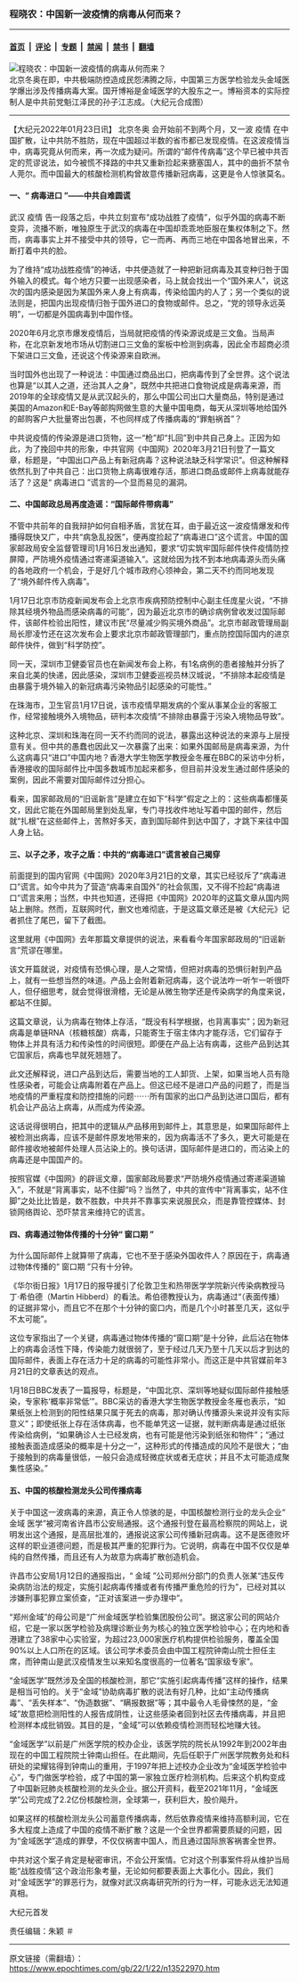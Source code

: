 ### 程晓农：中国新一波疫情的病毒从何而来？

---

#### [首页](../../../..?n13522970) &nbsp;|&nbsp; [评论](../../../../../epoch-comment?n13522970) &nbsp;|&nbsp; [专题](../../../../../epoch-special?n13522970) &nbsp;|&nbsp; [禁闻](../../../../../epoch-news?n13522970) &nbsp;|&nbsp; [禁书](../../../../../books?n13522970) &nbsp;|&nbsp; [翻墙](https://github.com/gfw-breaker/nogfw/blob/master/README.md?n13522970)


<div><img alt="程晓农：中国新一波疫情的病毒从何而来？" class="attachment-djy_600_400 size-djy_600_400 wp-post-image" src="https://i.epochtimes.com/assets/uploads/2022/01/id13521113-ba93aed97c124316edd73d51bc435647-600x400.jpg"/>
<div class="caption">
 北京冬奥在即，中共极端防控造成民怨沸腾之际，中国第三方医学检验龙头金域医学爆出涉及传播病毒大案。国开博裕是金域医学的大股东之一。博裕资本的实际控制人是中共前党魁江泽民的孙子江志成。（大纪元合成图）
</div></div><hr/><div class="post_content" id="artbody" itemprop="articleBody">
 <!-- article content begin -->
 <p>
  【大纪元2022年01月23日讯】
  <ok href="https://www.epochtimes.com/gb/tag/%E5%8C%97%E4%BA%AC%E5%86%AC%E5%A5%A5.html">
   北京冬奥
  </ok>
  会开始前不到两个月，又一波
  <ok href="https://www.epochtimes.com/gb/tag/%E7%96%AB%E6%83%85.html">
   疫情
  </ok>
  在中国扩散，让中共防不胜防，现在中国超过半数的省市都已发现疫情。在这波疫情当中，病毒究竟从何而来，再一次成为疑问。所谓的“邮件传病毒”这个早已被中共否定的荒谬说法，如今被慌不择路的中共又重新捡起来搪塞国人，其中的曲折不禁令人莞尔。而中国最大的核酸检测机构曾故意传播新冠病毒，这更是令人惊骇莫名。
 </p>
 <h4>
  一、“
  <ok href="https://www.epochtimes.com/gb/tag/%E7%97%85%E6%AF%92%E8%BF%9B%E5%8F%A3.html">
   病毒进口
  </ok>
  ”——中共自难圆谎
 </h4>
 <p>
  武汉
  <ok href="https://www.epochtimes.com/gb/tag/%E7%96%AB%E6%83%85.html">
   疫情
  </ok>
  告一段落之后，中共立刻宣布“成功战胜了疫情”，似乎外国的病毒不断变异，流播不断，唯独原生于武汉的病毒在中国却乖乖地臣服在集权体制之下。然而，病毒事实上并不接受中共的领导，它一而再、再而三地在中国各地冒出来，不断打着中共的脸。
 </p>
 <p>
  为了维持“成功战胜疫情”的神话，中共便造就了一种把新冠病毒及其变种归咎于国外输入的模式。每个地方只要一出现感染者，马上就会找出一个“国外来人”，说这次的国内感染是因为某国外来人身上有病毒，传染给国内的人了；另一个类似的说法则是，把国内出现疫情归咎于国外进口的食物或邮件。总之，“党的领导永远英明”，一切都是外国病毒到中国作怪。
 </p>
 <p>
  2020年6月北京市爆发疫情后，当局就把疫情的传染源说成是三文鱼。当局声称，在北京新发地市场从切割进口三文鱼的案板中检测到病毒，因此全市超商必须下架进口三文鱼，还说这个传染源来自欧洲。
 </p>
 <p>
  当时国外也出现了一种说法：中国通过商品出口，把病毒传到了全世界。这个说法也算是“以其人之道，还治其人之身”，既然中共把进口食物说成是病毒来源，而2019年的全球疫情又是从武汉起头的，那么中国公司出口大量商品，特别是通过美国的Amazon和E-Bay等邮购网做生意的大量中国电商，每天从深圳等地给国外的邮购客户大批量寄出包裹，不也同样成了传播病毒的“罪魁祸首”？
 </p>
 <p>
  中共说疫情的传染源是进口货物，这一“枪”却“扎回”到中共自己身上。正因为如此，为了挽回中共的形象，中共官网《中国网》2020年3月21日刊登了一篇文章，标题是，“中国出口产品上有新冠病毒？这种说法缺乏科学常识”。但这种解释依然扎到了中共自己：出口货物上病毒很难存活，那进口商品或邮件上病毒就能存活了？这是“
  <ok href="https://www.epochtimes.com/gb/tag/%E7%97%85%E6%AF%92%E8%BF%9B%E5%8F%A3.html">
   病毒进口
  </ok>
  ”谎言的—个显而易见的漏洞。
 </p>
 <h4>
  二、中国邮政总局再度造谣：“国际邮件带病毒”
 </h4>
 <p>
  不管中共前年的自我辩护如何自相矛盾，言犹在耳，由于最近这一波疫情爆发和传播得既快又广，中共“病急乱投医”，便再度捡起了“病毒进口”这个谎言。中国的国家邮政局安全监督管理司1月16日发出通知，要求“切实筑牢国际邮件快件疫情防控屏障，严防境外疫情通过寄递渠道输入”。这就给因为找不到本地病毒源头而头痛的各地政府一个机会，于是好几个城市政府心领神会，第二天不约而同地发现了“境外邮件传入病毒”。
 </p>
 <p>
  1月17日北京市防疫新闻发布会上北京市疾病预防控制中心副主任庞星火说，“不排除其经境外物品而感染病毒的可能”，因为最近北京市的确诊病例曾收发过国际邮件，该邮件检验出阳性，建议市民“尽量减少购买境外商品”。北京市邮政管理局副局长廖凌竹还在这次发布会上要求北京市邮政管理部门，重点防控国际国内的进京邮件快件，做到“科学防控”。
 </p>
 <p>
  同一天，深圳市卫健委官员也在新闻发布会上称，有1名病例的患者接触并分拆了来自北美的快递，因此感染，深圳市卫健委巡视员林汉城说，“不排除本起疫情是由暴露于境外输入的新冠病毒污染物品引起感染的可能性。”
 </p>
 <p>
  在珠海市，卫生官员1月17日说，该市疫情早期发病的个案从事某企业的客服工作，经常接触境外入境物品，研判本次疫情“不排除由暴露于污染入境物品导致”。
 </p>
 <p>
  这种北京、深圳和珠海在同一天不约而同的说法，暴露出这种说法的来源与上层授意有关。但中共的愚蠢也因此又一次暴露了出来：如果外国邮局是病毒来源，为什么这病毒只“进口”中国内地？香港大学生物医学教授金冬雁在BBC的采访中分析，香港接收的国际邮件比中国多数城市加起来都多，但目前并没发生通过邮件感染的案例，因此不需要对国际邮件过分担心。
 </p>
 <p>
  看来，国家邮政局的“旧谣新言”是建立在如下“科学”假定之上的：这些病毒都懂英文，因此它能在外国邮局里到处乱窜，专门寻找收件地址写着中国的邮件，然后就“扎根”在这些邮件上，苦熬好多天，直到国际邮件到达中国了，才跳下来往中国人身上钻。
 </p>
 <h4>
  三、以子之矛，攻子之盾：中共的“病毒进口”谎言被自己揭穿
 </h4>
 <p>
  前面提到的国内官网《中国网》2020年3月21日的文章，其实已经驳斥了“病毒进口”谎言。如今中共为了营造“病毒来自国外”的社会氛围，又不得不捡起“病毒进口”谎言来用；当然，中共也知道，还得把《中国网》2020年的这篇文章从国内网站上删除。然而，互联网时代，删文也难彻底，于是这篇文章还是被《大纪元》记者抓住了尾巴，留下了截图。
 </p>
 <p>
  这里就用《中国网》去年那篇文章提供的说法，来看看今年国家邮政局的“旧谣新言”荒谬在哪里。
 </p>
 <p>
  该文开篇就说，对疫情有恐惧心理，是人之常情，但把对病毒的恐惧衍射到产品上，就有一些想当然的味道。产品上会附着新冠病毒，这个说法咋一听乍一听很吓人，但仔细思考，就会觉得很滑稽，无论是从微生物学还是传染病学的角度来说，都站不住脚。
 </p>
 <p>
  这篇文章说，认为病毒在物体上存活，“既没有科学根据，也背离事实”；因为新冠病毒是单链RNA（核糖核酸）病毒，只能寄生于宿主体内才能存活，它们留存于物体上并具有活力和传染性的时间很短。即便在产品上沾有病毒，这些产品到达其它国家后，病毒也早就死翘翘了。
 </p>
 <p>
  此文还解释说，进口产品到达后，需要当地的工人卸货、上架，如果当地人员有隐性感染者，可能会让病毒附着在产品上。但这已经不是进口产品的问题了，而是当地疫情的严重程度和防控措施的问题⋯⋯所有国家的出口产品到达进口国后，都有机会让产品沾上病毒，从而成为传染源。
 </p>
 <p>
  这话说得很明白，把其中的逻辑从产品移用到邮件上，其意思是，如果国际邮件上被检测出病毒，应该不是邮件原发地带来的，因为病毒活不了多久，更大可能是在邮件接收地被邮件处理人员沾染上的。换句话讲，国际邮件是进口的，而沾染上的病毒还是中国国产的。
 </p>
 <p>
  按照官媒《中国网》的辟谣文章，国家邮政局要求“严防境外疫情通过寄递渠道输入”，不就是“背离事实，站不住脚”吗？当然了，中共的宣传中“背离事实，站不住脚”之处比比皆是，数不胜数，中共并不靠事实来说服民众，而是靠管控媒体、封锁网络舆论、恐吓禁言来维持它的谎言。
 </p>
 <h4>
  四、病毒通过物体传播的十分钟“
  <ok href="https://www.epochtimes.com/gb/tag/%E7%AA%97%E5%8F%A3%E6%9C%9F.html">
   窗口期
  </ok>
  ”
 </h4>
 <p>
  为什么国际邮件上就算带了病毒，它也不至于感染外国收件人？原因在于，病毒通过物体传播的“
  <ok href="https://www.epochtimes.com/gb/tag/%E7%AA%97%E5%8F%A3%E6%9C%9F.html">
   窗口期
  </ok>
  ”只有十分钟。
 </p>
 <p>
  《华尔街日报》1月17日的报导援引了伦敦卫生和热带医学学院新兴传染病教授马丁·希伯德（Martin Hibberd）的看法。希伯德教授认为，病毒通过“（表面传播）的证据非常小，而且它不在那个十分钟的窗口内，而是几个小时甚至几天，这似乎不太可能”。
 </p>
 <p>
  这位专家指出了一个关键，病毒通过物体传播的“窗口期”是十分钟，此后沾在物体上的病毒会活性下降，传染能力就很弱了，至于经过几天乃至十几天以后才到达的国际邮件，表面上存在活力十足的病毒的可能性非常小。而这正是中共官媒前年3月21日的文章表达的观点。
 </p>
 <p>
  1月18日BBC发表了一篇报导，标题是，“中国北京、深圳等地疑似国际邮件接触感染，专家称‘概率非常低’”。BBC采访的香港大学生物医学教授金冬雁也表示，“如果纸张上检测到的阳性结果只属于死去的病毒，那对确认传播源头来说并没有实际意义”；即使纸张上存在活体病毒，也不能单凭这一证据，就判断病毒是通过纸张传染给病例，“如果确诊人士已经发病，也有可能是他污染到纸张和物件”；“通过接触表面造成感染的概率是十分之一”，这种形式的传播造成的风险不是很大；“由于接触到的病毒量很低，一般只会造成轻微症状或者无症状；并且不太可能造成聚集性感染。”
 </p>
 <h4>
  五、中国的核酸检测龙头公司传播病毒
 </h4>
 <p>
  关于中国这一波病毒的来源，真正令人惊骇的是，中国核酸检测行业的龙头企业“
  <ok href="https://www.epochtimes.com/gb/tag/%E9%87%91%E5%9F%9F.html">
   金域
  </ok>
  医学”被河南省许昌市公安局通报。这个通报刊登在最高检察院的网站上，说明发出这个通报，是高层批准的，通报说这家公司传播新冠病毒。这不是医德败坏这样的职业道德问题，而是极其严重的犯罪行为。它说明，病毒在中国不仅仅是单纯的自然传播，而且还有人为故意为病毒扩散创造机会。
 </p>
 <p>
  许昌市公安局1月12日的通报指出，“
  <ok href="https://www.epochtimes.com/gb/tag/%E9%87%91%E5%9F%9F.html">
   金域
  </ok>
  ”公司郑州分部门的负责人张某“违反传染病防治法的规定，实施引起病毒传播或者有传播严重危险的行为”，已经对其以涉嫌刑事犯罪立案侦查，“正对该案进一步办理中”。
 </p>
 <p>
  “郑州金域”的母公司是“广州金域医学检验集团股份公司”。据这家公司的网站介绍，它是一家以医学检验及病理诊断业务为核心的独立医学检验中心；在内地和香港建立了38家中心实验室，为超过23,000家医疗机构提供检验服务，覆盖全国90%以上人口所在的区域。该公司学术委员会由中国工程院钟南山院士担任主席，而钟南山是武汉疫情发生以来知名度很高的一位著名“国家级专家”。
 </p>
 <p>
  “金域医学”既然涉及全国的核酸检测，那它“实施引起病毒传播”这样的操作，结果是相当可怕的。关于“金域”协助病毒扩散的说法有好几种，比如“主动传播病毒”、“丢失样本”、“伪造数据”、“瞒报数据”等；其中最令人毛骨悚然的是，“金域”故意把检测阳性的人报告成阴性，让这些感染者回到社区去传播病毒，并且把检测样本成批销毁。其目的是，“金域”可以依赖疫情检测而轻松地赚大钱。
 </p>
 <p>
  “金域医学”以前是广州医学院的校办企业，该医学院的院长从1992年到2002年由现在的中国工程院院士钟南山担任。在此期间，先后任职于广州医学院教务处和科研处的梁耀铭得到钟南山的重用，于1997年把上述校办企业改为“金域医学检验中心”，专门做医学检验，成了中国的第一家独立医疗检测机构。后来这个机构变成了中国新冠肺炎核酸检测的龙头企业。据公开资料，截至2021年11月，“金域医学”公司完成了2.2亿份核酸检测，全球第一，获利巨大，股价飚升。
 </p>
 <p>
  如果这样的核酸检测龙头公司蓄意传播病毒，然后依靠疫情来维持高额利润，它在多大程度上造成了中国的疫情不断扩散？这是一个全世界都需要质疑的问题，因为“金域医学”造成的罪孽，不仅仅祸害中国人，而且通过国际旅客祸害全世界。
 </p>
 <p>
  中共对这个案子肯定是秘密审讯，不会公开案情。它对这个刑事案件将从维护当局能“战胜疫情”这个政治形象考量，无论如何都要表面上大事化小。因此，我们对“金域医学”的罪恶行为，就像对武汉病毒研究所的行为一样，可能永远无法知道真相。
 </p>
 <p>
  大纪元首发
 </p>
 <p>
  责任编辑：朱颖 ＃
 </p>
 <!-- article content end -->
 <div id="below_article_ad">
 </div>
</div>


---

原文链接（需翻墙）：https://www.epochtimes.com/gb/22/1/22/n13522970.htm